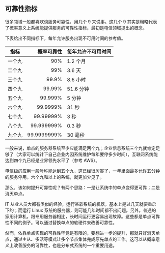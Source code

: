 ## 可靠性指标

很多领域一般都喜欢谈服务可靠性，用几个 9 来说事。这几个 9 其实是粗略代表了概率意义上系统能提供服务的可靠性指标，最初是电信领域提出的概念。

下表给出不同指标下，每年允许服务出现不可用时间的参考值。

指标  | 概率可靠性  | 每年允许不可用时间
----- | --------: | -----------
一个九 | 90%       | 1.2 个月
二个九 | 99%       | 3.6 天
三个九 | 99.9%     | 8.6 小时
四个九 | 99.99%    | 51.6 分钟
五个九 | 99.999%   | 5 分钟
六个九 | 99.9999%    | 31 秒
七个九 | 99.99999%    | 3 秒
八个九 | 99.999999%    | 0.3 秒
九个九 | 99.9999999%    | 30 毫秒

一般来说，单点的服务器系统至少应能满足两个九；企业信息系统三个九就肯定足够了（大家可以统计下自己企业内因系统维护每年要停多少时间），互联网系统能达到四个九已经是业界领先水平了（参考 AWS）。

电信级的应用一般号称能达到五个九，这已经很厉害了，一年里面最多允许五分钟的服务停用。六个九和以上的系统，就更加少见了。

那么，该如何提升可靠性呢？有两个思路：一是让系统中的单点变得更可靠；二是消灭单点。

IT 从业人员大都有类似的经验，运行某软系统的机器，基本上是过几天就要重启下的；而运行 Linux 系统的服务器，则可能几年时间都不出问题。另外，普通的家用计算机，跟专用服务器相比，长时间运行更容易出现故障。这些都是单点可靠性不同的例子。可以通过替换单点的软硬件来改善可靠性。

然而，依靠单点实现的可靠性毕竟是有限的，要想进一步的提升，那就只好消灭单点，通过主从、多活等模式让多个节点集体完成原先单点的工作。这可以从概率意义上改善服务的可靠性，也是分布式系统的一个重要用途。